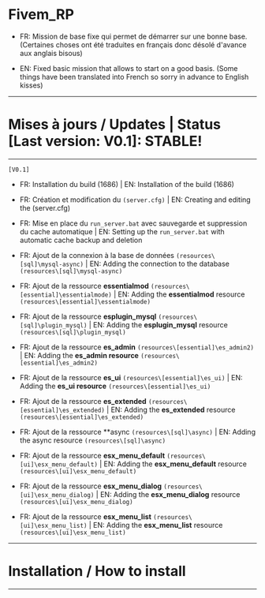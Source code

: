 # Fivem_RP
- FR: Mission de base fixe qui permet de démarrer sur une bonne base. (Certaines choses ont été traduites en français donc désolé d'avance aux anglais bisous)

- EN: Fixed basic mission that allows to start on a good basis. (Some things have been translated into French so sorry in advance to English kisses)

-----------------------------------------------------------------

# Mises à jours / Updates | Status [Last version: V0.1]: STABLE!

-----------------------------------------------------------------
`[V0.1]`

- FR: Installation du build (1686) | EN: Installation of the build (1686)

- FR: Création et modification du `(server.cfg)` | EN: Creating and editing the (server.cfg)

- FR: Mise en place du `run_server.bat` avec sauvegarde et suppression du cache automatique | EN: Setting up the `run_server.bat` with automatic cache backup and deletion

- FR: Ajout de la connexion à la base de données `(resources\[sql]\mysql-async)` | EN: Adding the connection to the database `(resources\[sql]\mysql-async)`

- FR: Ajout de la ressource **essentialmod** `(resources\[essential]\essentialmode)` | EN: Adding the **essentialmod** resource `(resources\[essential]\essentialmode)`

- FR: Ajout de la ressource **esplugin_mysql** `(resources\[sql]\plugin_mysql)` | EN: Adding the **esplugin_mysql** resource `(resources\[sql]\plugin_mysql)`

- FR: Ajout de la ressource **es_admin** `(resources\[essential]\es_admin2)` | EN: Adding the **es_admin resource** `(resources\[essential]\es_admin2)`

- FR: Ajout de la ressource **es_ui** `(resources\[essential]\es_ui)` | EN: Adding the **es_ui resource** `(resources\[essential]\es_ui)`

- FR: Ajout de la ressource **es_extended** `(resources\[essential]\es_extended)` | EN: Adding the **es_extended** resource `(resources\[essential]\es_extended)`

- FR: Ajout de la ressource **async `(resources\[sql]\async)` | EN: Adding the async resource `(resources\[sql]\async)`

- FR: Ajout de la ressource **esx_menu_default** `(resources\[ui]\esx_menu_default)` | EN: Adding the **esx_menu_default** resource `(resources\[ui]\esx_menu_default)`

- FR: Ajout de la ressource **esx_menu_dialog** `(resources\[ui]\esx_menu_dialog)` | EN: Adding the **esx_menu_dialog** resource `(resources\[ui]\esx_menu_dialog)`

- FR: Ajout de la ressource **esx_menu_list** `(resources\[ui]\esx_menu_list)` | EN: Adding the **esx_menu_list** resource `(resources\[ui]\esx_menu_list)`

-----------------------------------------------------------------

# Installation / How to install

-----------------------------------------------------------------



